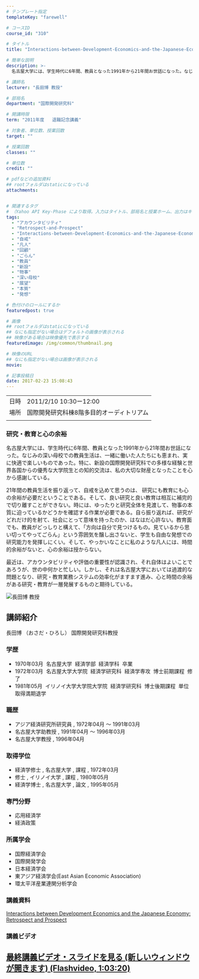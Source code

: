 ```yaml
---
# テンプレート指定
templateKey: "farewell"

# コースID
course_id: "310"

# タイトル
title: "Interactions-between-Development-Economics-and-the-Japanese-Economy-：-Retrospect-and-Prospect（開発経済学と日本経済をめぐって：回顧と展望）"

# 簡単な説明
description: >-
  名古屋大学には、学生時代に6年間、教員となった1991年から21年間お世話になった。なじみの深い母校での教員生活は、一緒に働いた人たちにも恵まれ、実に快適で楽しいものであった。特に、新設の国際開発研究科での多様な経験と世界各国からの優秀な大学院生との知的交流は、私の大切な財産となったことを心から感謝している。 21年間の教員生活を振り返って、自戒を込めて思うのは、 研究にも教育にも心の余裕 ....

# 講師名
lecturer: "長田博 教授"

# 部局名
department: "国際開発研究科"

# 開講時限
term: "2011年度	退職記念講義"

# 対象者、単位数、授業回数
target: ""

# 授業回数
classes: ""

# 単位数
credit: ""

# pdfなどの追加資料
## rootフォルダはstaticになっている
attachments:


# 関連するタグ
# （Yahoo API Key-Phase により取得。入力はタイトル、部局名と授業ホーム、出力はキーフレーズ（tags））
tags:
  - "アカウンタビリティ"
  - "Retrospect-and-Prospect"
  - "Interactions-between-Development-Economics-and-the-Japanese-Economy"
  - "自戒"
  - "凡人"
  - "回顧"
  - "ごらん"
  - "教員"
  - "新設"
  - "物事"
  - "深い母校"
  - "展望"
  - "本質"
  - "発想"

# 色付けのロールにするか
featuredpost: true

# 画像
## rootフォルダはstaticになっている
## なにも指定がない場合はデフォルトの画像が表示される
## 映像がある場合は映像優先で表示する
featuredimage: /img/common/thumbnail.png

# 映像のURL
## なにも指定がない場合は画像が表示される
movie: 

# 記事投稿日
date: 2017-02-23 15:08:43
---
```


|   |   |
|---|---|
| 日時 | 2011/2/10  10:30ー12:00 |
| 場所 | 国際開発研究科棟8階多目的オーディトリアム |
|   |   |


### 研究・教育と心の余裕

名古屋大学には、学生時代に6年間、教員となった1991年から21年間お世話になった。なじみの深い母校での教員生活は、一緒に働いた人たちにも恵まれ、実に快適で楽しいものであった。特に、新設の国際開発研究科での多様な経験と世界各国からの優秀な大学院生との知的交流は、私の大切な財産となったことを心から感謝している。

21年間の教員生活を振り返って、自戒を込めて思うのは、 研究にも教育にも心の余裕が必要だということである。そして、良い研究と良い教育は相互に補完的で切り離すことができない。時には、ゆったりと研究全体を見渡して、物事の本質に迫っているかどうかを確認する作業が必要である。自ら振り返れば、研究がどれだけ的を射て、社会にとって意味を持ったのか、はなはだ心許ない。教育面でも、教員がどっしりと構えて、「方向は自分で見つけるもの。見ているから思い切ってやってごらん」という雰囲気を醸し出さないと、学生も自由な発想での研究能力を発揮しにくい。そして、やっかいなことに私のような凡人には、時間的余裕がないと、心の余裕は授からない。

最近は、アカウンタビリティや評価の重要性が認識され、それ自体はよいことであろうが、世の中何かと忙しい。しかし、それは名古屋大学においては過渡的な問題となり、研究・教育業務システムの効率化がますます進み、心と時間の余裕がある研究・教育が一層発展するものと期待している。



![長田博 教授](https://ocw.nagoya-u.jp/files/310/s_osada.png) 
## 講師紹介

長田博 （おさだ・ひろし） 国際開発研究科教授

### 学歴

* 1970年03月  名古屋大学  経済学部  経済学科  卒業
* 1972年03月  名古屋大学大学院  経済学研究科  経済学専攻  博士前期課程  修了
* 1981年05月  イリノイ大学大学院大学院  経済学研究科  博士後期課程  単位取得満期退学

### 職歴

* アジア経済研究所研究員 , 1972年04月 〜 1991年03月
* 名古屋大学助教授 , 1991年04月 〜 1996年03月
* 名古屋大学教授 , 1996年04月

### 取得学位

* 経済学修士 , 名古屋大学 , 課程 , 1972年03月
* 修士 , イリノイ大学 , 課程 , 1980年05月
* 経済学博士 , 名古屋大学 , 論文 , 1995年05月

### 専門分野

* 応用経済学
* 経済政策

### 所属学会

* 国際経済学会
* 国際開発学会
* 日本経済学会
* 東アジア経済学会(East Asian Economic Association)
* 環太平洋産業連関分析学会


### 講義資料

[ Interactions between Development Economics and the Japanese Economy: Retrospect and Prospect ](https://ocw.nagoya-u.jp/files/310/osada_lastlecture.pdf) 


### 講義ビデオ


<a href="http://ocw.nagoya-u.jp/resource/2011_lastlecture_osada/" target="blank"> 最終講義ビデオ・スライドを見る (新しいウィンドウが開きます) (Flashvideo, 1:03:20)</a>
-----